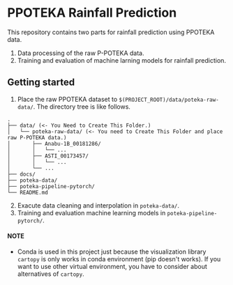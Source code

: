 # PPOTEKA Rainfall Prediction

This repository contains two parts for rainfall prediction using PPOTEKA data.

1. Data processing of the raw P-POTEKA data.
2. Training and evaluation of machine larning models for rainfall prediction.

## Getting started

1. Place the raw PPOTEKA dataset to `$(PROJECT_ROOT)/data/poteka-raw-data/`.
  The directory tree is like follows.
  ```
  .
├── data/ (<- You Need to Create This Folder.)
│   └── poteka-raw-data/ (<- You need to Create This Folder and place raw P-POTEKA data.)
│       ├── Anabu-1B_00181286/
│       │   └── ...
│       ├── ASTI_00173457/
│       │   └── ...
│       └── ...
├── docs/
├── poteka-data/
├── poteka-pipeline-pytorch/
└── README.md
  ```
2. Exacute data cleaning and interpolation in `poteka-data/`.
3. Training and evaluation machine learning models in
   `poteka-pipeline-pytorch/`.

#### NOTE

- Conda is used in this project just because the visualization library `cartopy`
  is only works in conda environment (pip doesn't works). If you want to use
  other virtual environment, you have to consider about alternatives of
  `cartopy`.

